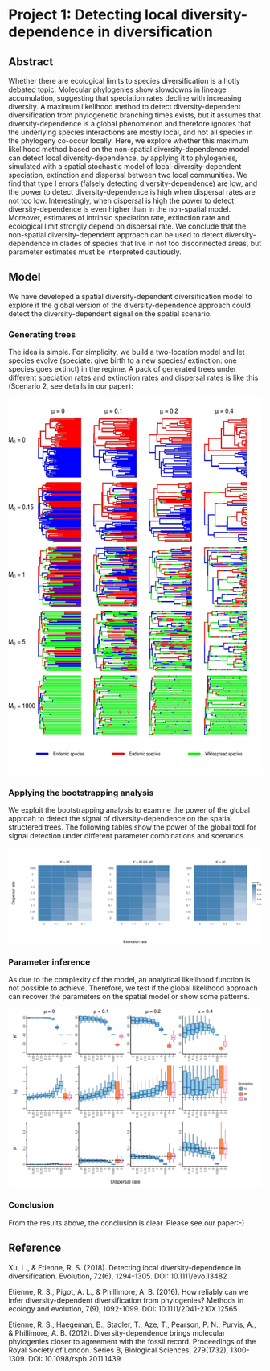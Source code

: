 # Project 1: Detecting local diversity-dependence in diversification
## Abstract
Whether there are ecological limits to species diversification is a hotly debated topic. Molecular phylogenies show slowdowns in lineage accumulation, suggesting that speciation rates decline with increasing diversity. A maximum likelihood method to detect diversity-dependent diversification from phylogenetic branching times exists, but it assumes that diversity-dependence is a global phenomenon and therefore ignores that the underlying species interactions are mostly local, and not all species in the phylogeny co-occur locally. Here, we explore whether this maximum likelihood method based on the non-spatial diversity-dependence model can detect local diversity-dependence, by applying it to phylogenies, simulated with a spatial stochastic model of local-diversity-dependent speciation, extinction and dispersal between two local communities. We find that type I errors (falsely detecting diversity-dependence) are low, and the power to detect diversity-dependence is high when dispersal rates are not too low. Interestingly, when dispersal is high the power to detect diversity-dependence is even higher than in the non-spatial model. Moreover, estimates of intrinsic speciation rate, extinction rate and ecological limit strongly depend on dispersal rate. We conclude that the non-spatial diversity-dependent approach can be used to detect diversity-dependence in clades of species that live in not too disconnected areas, but parameter estimates must be interpreted cautiously.
## Model
We have developed a spatial diversity-dependent diversification model to explore if the global version of the diversity-dependence approach could detect the diversity-dependent signal on the spatial scenario. 

### Generating trees
The idea is simple. For simplicity, we build a two-location model and let species evolve (speciate: give birth to a new species/ extinction: one species goes extinct) in the regime. A pack of generated trees under different speciation rates and extinction rates and dispersal rates is like this (Scenario 2, see details in our paper):
<div align=center><img width="750" height="750" src="https://github.com/xl0418/Code/blob/master/Pro1/figures/Trees_S2.jpg"/></div>

### Applying the bootstrapping analysis
We exploit the bootstrapping analysis to examine the power of the global approah to detect the signal of diversity-dependence on the spatial structered trees. The following tables show the power of the global tool for signal detection under different parameter combinations and scenarios.
<div align=center><img src="https://github.com/xl0418/Code/blob/master/Pro1/figures/Powertable.jpg"/></div>

### Parameter inference
As due to the complexity of the model, an analytical likelihood function is not possible to achieve. Therefore, we test if the global likelihood approach can recover the parameters on the spatial model or show some patterns.
<div align=center><img src="https://github.com/xl0418/Code/blob/master/Pro1/figures/Est.S2VS.jpg"/></div>

### Conclusion
From the results above, the conclusion is clear. Please see our paper:-)

## Reference
Xu, L., & Etienne, R. S. (2018). Detecting local diversity-dependence in diversification. Evolution, 72(6), 1294-1305. DOI: 10.1111/evo.13482 
  
Etienne, R. S., Pigot, A. L., & Phillimore, A. B. (2016). How reliably can we infer diversity-dependent diversification from phylogenies? Methods in ecology and evolution, 7(9), 1092-1099. DOI: 10.1111/2041-210X.12565

Etienne, R. S., Haegeman, B., Stadler, T., Aze, T., Pearson, P. N., Purvis, A., & Phillimore, A. B. (2012). Diversity-dependence brings molecular phylogenies closer to agreement with the fossil record. Proceedings of the Royal Society of London. Series B, Biological Sciences, 279(1732), 1300-1309. DOI: 10.1098/rspb.2011.1439
